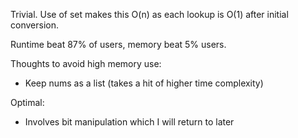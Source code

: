 Trivial. Use of set makes this O(n) as each lookup is O(1) after initial conversion.

Runtime beat 87% of users, memory beat 5% users.

Thoughts to avoid high memory use:
- Keep nums as a list (takes a hit of higher time complexity)

Optimal:
- Involves bit manipulation which I will return to later
